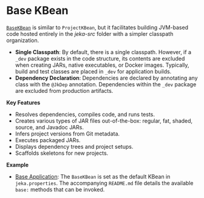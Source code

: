 # Base KBean

<!-- autogen-doc -->

[`BaseKBean`](https://github.com/jeka-dev/jeka/blob/master/dev.jeka.core/src/main/java/dev/jeka/core/tool/builtins/base/BaseKBean.java) is similar to `ProjectKBean`, but it facilitates building JVM-based code hosted entirely in the *jeka-src* folder with a simpler classpath organization.

- **Single Classpath**: By default, there is a single classpath. However, if a `_dev` package exists in the code structure, its contents are excluded when creating JARs, native executables, or Docker images. Typically, build and test classes are placed in `_dev` for application builds.
- **Dependency Declaration**: Dependencies are declared by annotating any class with the `@JkDep` annotation. Dependencies within the `_dev` package are excluded from production artifacts.

**Key Features**

- Resolves dependencies, compiles code, and runs tests.
- Creates various types of JAR files out-of-the-box: regular, fat, shaded, source, and Javadoc JARs.
- Infers project versions from Git metadata.
- Executes packaged JARs.
- Displays dependency trees and project setups.
- Scaffolds skeletons for new projects.

**Example**

- [Base Application](https://github.com/jeka-dev/demo-base-application): The `BaseKBean` is set as the default KBean in `jeka.properties`. The accompanying `README.md` file details the available `base:` methods that can be invoked.

